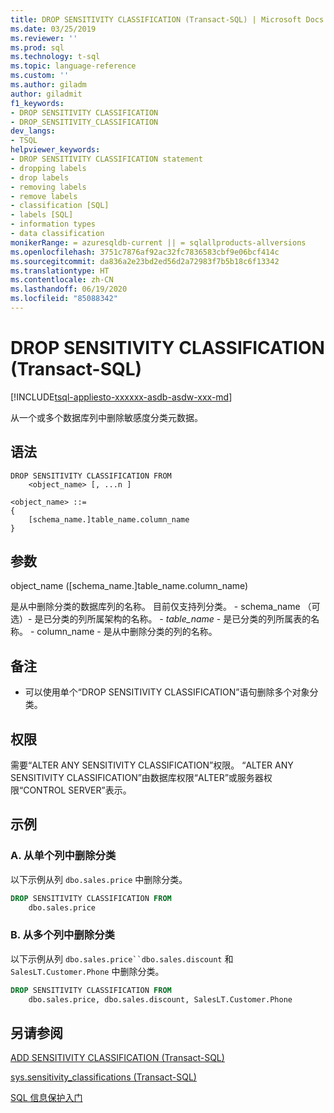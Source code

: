 ```yaml
---
title: DROP SENSITIVITY CLASSIFICATION (Transact-SQL) | Microsoft Docs
ms.date: 03/25/2019
ms.reviewer: ''
ms.prod: sql
ms.technology: t-sql
ms.topic: language-reference
ms.custom: ''
ms.author: giladm
author: giladmit
f1_keywords:
- DROP SENSITIVITY CLASSIFICATION
- DROP_SENSITIVITY_CLASSIFICATION
dev_langs:
- TSQL
helpviewer_keywords:
- DROP SENSITIVITY CLASSIFICATION statement
- dropping labels
- drop labels
- removing labels
- remove labels
- classification [SQL]
- labels [SQL]
- information types
- data classification
monikerRange: = azuresqldb-current || = sqlallproducts-allversions
ms.openlocfilehash: 3751c7876af92ac32fc7836583cbf9e06bcf414c
ms.sourcegitcommit: da836a2e23bd2ed56d2a72983f7b5b18c6f13342
ms.translationtype: HT
ms.contentlocale: zh-CN
ms.lasthandoff: 06/19/2020
ms.locfileid: "85088342"
---
```

# <a name="drop-sensitivity-classification-transact-sql"></a>DROP SENSITIVITY CLASSIFICATION (Transact-SQL)
[!INCLUDE[tsql-appliesto-xxxxxx-asdb-asdw-xxx-md](../../includes/tsql-appliesto-xxxxxx-asdb-asdw-xxx-md.md)]

从一个或多个数据库列中删除敏感度分类元数据。

## <a name="syntax"></a>语法

```syntaxsql
DROP SENSITIVITY CLASSIFICATION FROM
    <object_name> [, ...n ]

<object_name> ::=
{
    [schema_name.]table_name.column_name
}
```  

## <a name="arguments"></a>参数  

object_name  ([schema_name.]table_name.column_name)

是从中删除分类的数据库列的名称。 目前仅支持列分类。
    - schema_name  （可选）- 是已分类的列所属架构的名称。
    - *table_name* - 是已分类的列所属表的名称。
    - column_name  - 是从中删除分类的列的名称。

## <a name="remarks"></a>备注  

- 可以使用单个“DROP SENSITIVITY CLASSIFICATION”语句删除多个对象分类。

## <a name="permissions"></a>权限  

需要“ALTER ANY SENSITIVITY CLASSIFICATION”权限。 “ALTER ANY SENSITIVITY CLASSIFICATION”由数据库权限“ALTER”或服务器权限“CONTROL SERVER”表示。


## <a name="examples"></a>示例  


### <a name="a-dropping-classification-from-a-single-column"></a>A. 从单个列中删除分类

以下示例从列 `dbo.sales.price` 中删除分类。  

```sql
DROP SENSITIVITY CLASSIFICATION FROM
    dbo.sales.price
```

### <a name="b-dropping-classification-from-multiple-columns"></a>B. 从多个列中删除分类

以下示例从列 `dbo.sales.price``dbo.sales.discount` 和 `SalesLT.Customer.Phone` 中删除分类。  

```sql
DROP SENSITIVITY CLASSIFICATION FROM
    dbo.sales.price, dbo.sales.discount, SalesLT.Customer.Phone  
```

## <a name="see-also"></a>另请参阅  

[ADD SENSITIVITY CLASSIFICATION (Transact-SQL)](../../t-sql/statements/add-sensitivity-classification-transact-sql.md)

[sys.sensitivity_classifications (Transact-SQL)](../../relational-databases/system-catalog-views/sys-sensitivity-classifications-transact-sql.md)

[SQL 信息保护入门](https://aka.ms/sqlip)
